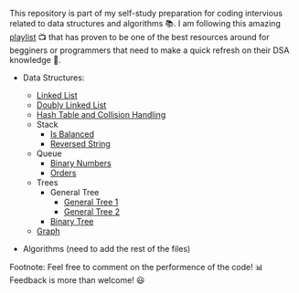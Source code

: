 This repository is part of my self-study preparation for coding intervious related to data structures and algorithms :books:. I am following this amazing 
[playlist](https://www.youtube.com/playlist?list=PLeo1K3hjS3uu_n_a__MI_KktGTLYopZ12) :tv:
that has proven to be one of the best resources around for begginers or programmers that need to make a quick refresh on their DSA knowledge :snake:. 

* Data Structures:
    *    [Linked List](https://github.com/Kimonili/data-structures-and-algorithms-python/blob/master/linked_list.py)
    *    [Doubly Linked List](https://github.com/Kimonili/data-structures-and-algorithms-python/blob/master/doubly_linked_list.py)
    *    [Hash Table and Collision Handling](https://github.com/Kimonili/data-structures-and-algorithms-python/blob/master/hash_table.py)
    *    Stack
         *    [Is Balanced](https://github.com/Kimonili/data-structures-and-algorithms-python/blob/master/stack_is_balanced.py)
         *    [Reversed String](https://github.com/Kimonili/data-structures-and-algorithms-python/blob/master/stack_reverse_string.py)
    *    Queue
         *    [Binary Numbers](https://github.com/Kimonili/data-structures-and-algorithms-python/blob/master/queue_binary_numbers.py)
         *    [Orders](https://github.com/Kimonili/data-structures-and-algorithms-python/blob/master/queue_orders.py)
    *    Trees
         * General Tree
              *    [General Tree 1](https://github.com/Kimonili/data-structures-and-algorithms-python/blob/master/general_tree_ex1.py)
              *    [General Tree 2](https://github.com/Kimonili/data-structures-and-algorithms-python/blob/master/general_tree_ex2.py)
         * [Binary Tree](https://github.com/Kimonili/data-structures-and-algorithms-python/blob/master/binary_search_tree_p2(deletion).py)
    *    [Graph](https://github.com/Kimonili/data-structures-and-algorithms-python/blob/master/graph.py)

* Algorithms (need to add the rest of the files)


Footnote: Feel free to comment on the performence of the code! :bar_chart: Feedback is more than welcome! :smiley:
              
              
              
              
